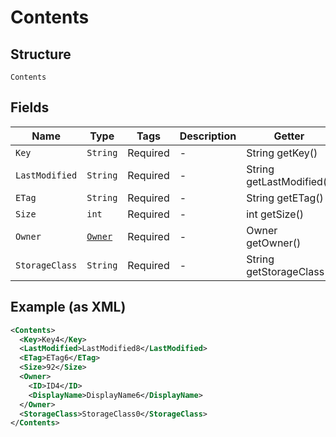
# Contents

## Structure

`Contents`

## Fields

| Name | Type | Tags | Description | Getter | Setter |
|  --- | --- | --- | --- | --- | --- |
| `Key` | `String` | Required | - | String getKey() | setKey(String key) |
| `LastModified` | `String` | Required | - | String getLastModified() | setLastModified(String lastModified) |
| `ETag` | `String` | Required | - | String getETag() | setETag(String eTag) |
| `Size` | `int` | Required | - | int getSize() | setSize(int size) |
| `Owner` | [`Owner`](../../doc/models/owner.md) | Required | - | Owner getOwner() | setOwner(Owner owner) |
| `StorageClass` | `String` | Required | - | String getStorageClass() | setStorageClass(String storageClass) |

## Example (as XML)

```xml
<Contents>
  <Key>Key4</Key>
  <LastModified>LastModified8</LastModified>
  <ETag>ETag6</ETag>
  <Size>92</Size>
  <Owner>
    <ID>ID4</ID>
    <DisplayName>DisplayName6</DisplayName>
  </Owner>
  <StorageClass>StorageClass0</StorageClass>
</Contents>
```

